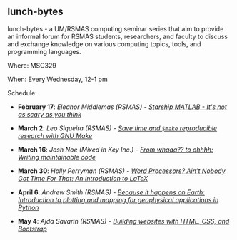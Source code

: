 ## lunch-bytes
lunch-bytes - a UM/RSMAS computing seminar series that aim to provide an informal
forum for RSMAS students, researchers, and faculty to discuss and exchange knowledge
on various computing topics, tools, and programming languages.

Where: MSC329

When: Every Wednesday, 12-1 pm

Schedule:

* **February 17**: *Eleanor Middlemas (RSMAS) - [Starship MATLAB - It's not as scary as you think](https://github.com/milancurcic/lunch-bytes/tree/master/Spring_2016/LB08)*

* **March 2**: *Leo Siqueira (RSMAS) - [Save time and `$make` reproducible research with GNU Make](https://github.com/milancurcic/lunch-bytes/tree/master/Spring_2016/LB09)*

* **March 16**: *Josh Noe (Mixed in Key Inc.) - [From whaaa?? to ohhhh: Writing maintainable code](https://github.com/milancurcic/lunch-bytes/tree/master/Spring_2016/LB10)*

* **March 30**: *Holly Perryman (RSMAS) - [Word Processors? Ain’t Nobody Got Time For That: An Introduction to LaTeX](https://github.com/milancurcic/lunch-bytes/tree/master/Spring_2016/LB11)*

* **April 6**: *Andrew Smith (RSMAS) - [Because it happens on Earth: Introduction to plotting and mapping for geophysical applications in Python](https://github.com/milancurcic/lunch-bytes/tree/master/Spring_2016/LB12)*

* **May 4**: *Ajda Savarin (RSMAS) - [Building websites with HTML, CSS, and Bootstrap](https://github.com/milancurcic/lunch-bytes/tree/master/Spring_2016/LB13)*
